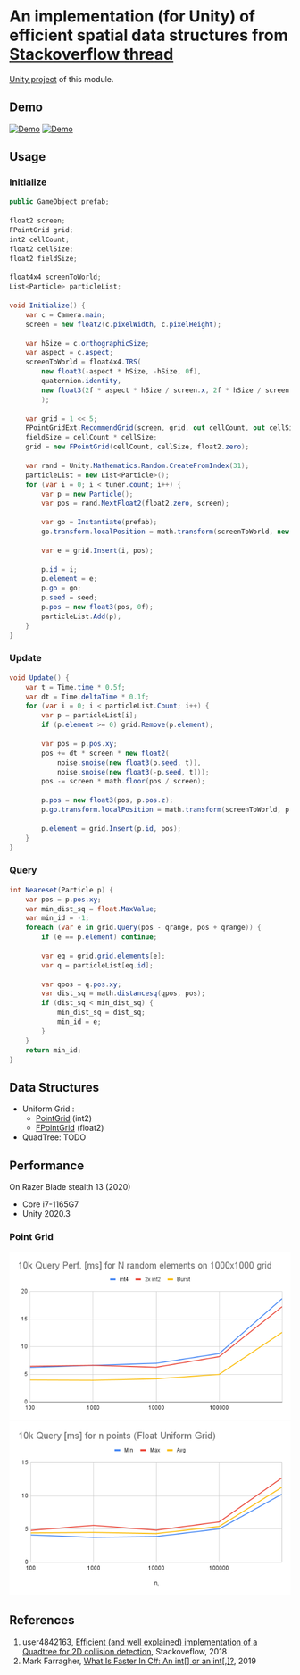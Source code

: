 # An implementation (for Unity) of efficient spatial data structures from [Stackoverflow thread](https://stackoverflow.com/questions/41946007/efficient-and-well-explained-implementation-of-a-quadtree-for-2d-collision-det#)

[Unity project](https://github.com/nobnak/Test-EffSpaceUnity) of this module.

## Demo
[![Demo](http://img.youtube.com/vi/0fxcMapOaBQ/hqdefault.jpg)](https://www.youtube.com/shorts/0fxcMapOaBQ)
[![Demo](http://img.youtube.com/vi/_xvoNZ3kExc/hqdefault.jpg)](https://www.youtube.com/shorts/_xvoNZ3kExc)

## Usage

### Initialize
```csharp
public GameObject prefab;

float2 screen;
FPointGrid grid;
int2 cellCount;
float2 cellSize;
float2 fieldSize;

float4x4 screenToWorld;
List<Particle> particleList;

void Initialize() {
    var c = Camera.main;
    screen = new float2(c.pixelWidth, c.pixelHeight);

    var hSize = c.orthographicSize;
    var aspect = c.aspect;
    screenToWorld = float4x4.TRS(
        new float3(-aspect * hSize, -hSize, 0f),
        quaternion.identity,
        new float3(2f * aspect * hSize / screen.x, 2f * hSize / screen.y, 1f)
        );

    var grid = 1 << 5;
    FPointGridExt.RecommendGrid(screen, grid, out cellCount, out cellSize);
    fieldSize = cellCount * cellSize;
    grid = new FPointGrid(cellCount, cellSize, float2.zero);

    var rand = Unity.Mathematics.Random.CreateFromIndex(31);
    particleList = new List<Particle>();
    for (var i = 0; i < tuner.count; i++) {
        var p = new Particle();
        var pos = rand.NextFloat2(float2.zero, screen);

        var go = Instantiate(prefab);
        go.transform.localPosition = math.transform(screenToWorld, new float3(seed, 0f));

        var e = grid.Insert(i, pos);

        p.id = i;
        p.element = e;
        p.go = go;
        p.seed = seed;
        p.pos = new float3(pos, 0f);
        particleList.Add(p);
    }
}
```

### Update
```csharp
void Update() {
    var t = Time.time * 0.5f;
    var dt = Time.deltaTime * 0.1f;
    for (var i = 0; i < particleList.Count; i++) {
        var p = particleList[i];
        if (p.element >= 0) grid.Remove(p.element);

        var pos = p.pos.xy;
        pos += dt * screen * new float2(
            noise.snoise(new float3(p.seed, t)),
            noise.snoise(new float3(-p.seed, t)));
        pos -= screen * math.floor(pos / screen);

        p.pos = new float3(pos, p.pos.z);
        p.go.transform.localPosition = math.transform(screenToWorld, p.pos);

        p.element = grid.Insert(p.id, pos);
    }
}
```

### Query
```csharp
int Neareset(Particle p) {
    var pos = p.pos.xy;
    var min_dist_sq = float.MaxValue;
    var min_id = -1;
    foreach (var e in grid.Query(pos - qrange, pos + qrange)) {
        if (e == p.element) continue;

        var eq = grid.grid.elements[e];
        var q = particleList[eq.id];

        var qpos = q.pos.xy;
        var dist_sq = math.distancesq(qpos, pos);
        if (dist_sq < min_dist_sq) {
            min_dist_sq = dist_sq;
            min_id = e;
        }
    }
    return min_id;
}
```

## Data Structures
- Uniform Grid : 
  - [PointGrid](Runtime/Models/PointGrid.cs) (int2) 
  - [FPointGrid](Runtime/Models/FPointGrid.cs) (float2) 
- QuadTree: TODO

## Performance
On Razer Blade stealth 13 (2020)
- Core i7-1165G7
- Unity 2020.3

### Point Grid
![Point Grid perf.](Images/PointGrid01.png)
![Float Point Grid perf.](Images/FPointGrid01.png)

## References
1. user4842163, [Efficient (and well explained) implementation of a Quadtree for 2D collision detection](https://stackoverflow.com/questions/41946007/efficient-and-well-explained-implementation-of-a-quadtree-for-2d-collision-det# ), Stackoveflow, 2018
2. Mark Farragher, [What Is Faster In C#: An int[] or an int[,]?](https://mdfarragher.medium.com/high-performance-arrays-in-c-2d55c04d37b5), 2019
